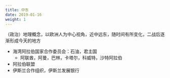 ```yaml
---
title: 中东
date: 2019-01-16
weight: 1
---
```


（政治）地理概念，以欧洲人为中心视角，近中远东，随时间有所变化，二战后逐渐形成今天的地方

* 海湾阿拉伯国家合作委员会：石油，君主国
  * 阿联酋，阿曼，巴林，卡塔尔，科威特，沙特阿拉伯
* 阿拉伯联盟
* 伊斯兰合作组织，伊斯兰发展银行